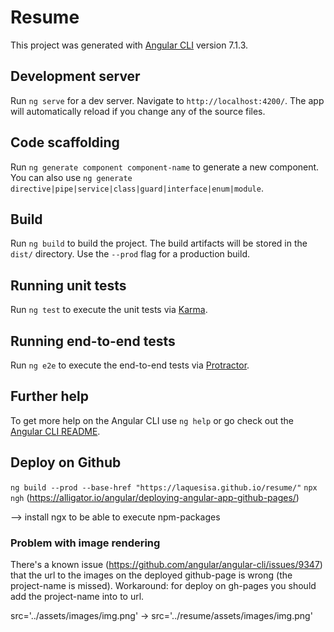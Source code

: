 # Resume

This project was generated with [Angular CLI](https://github.com/angular/angular-cli) version 7.1.3.

## Development server

Run `ng serve` for a dev server. Navigate to `http://localhost:4200/`. The app will automatically reload if you change any of the source files.

## Code scaffolding

Run `ng generate component component-name` to generate a new component. You can also use `ng generate directive|pipe|service|class|guard|interface|enum|module`.

## Build

Run `ng build` to build the project. The build artifacts will be stored in the `dist/` directory. Use the `--prod` flag for a production build.

## Running unit tests

Run `ng test` to execute the unit tests via [Karma](https://karma-runner.github.io).

## Running end-to-end tests

Run `ng e2e` to execute the end-to-end tests via [Protractor](http://www.protractortest.org/).

## Further help

To get more help on the Angular CLI use `ng help` or go check out the [Angular CLI README](https://github.com/angular/angular-cli/blob/master/README.md).

## Deploy on Github
`ng build --prod --base-href "https://laquesisa.github.io/resume/"`
`npx ngh`
(https://alligator.io/angular/deploying-angular-app-github-pages/)

--> install ngx to be able to execute npm-packages

### Problem with image rendering
There's a known issue (https://github.com/angular/angular-cli/issues/9347) that the url to the images on the deployed github-page is wrong (the project-name is missed). Workaround: for deploy on gh-pages you should add the project-name into to url.

src='../assets/images/img.png' -> src='../resume/assets/images/img.png'